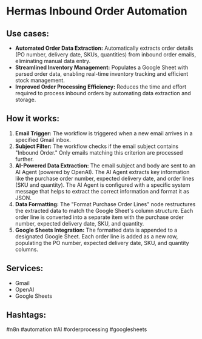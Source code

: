 # Hermas Inbound Order Automation

## Use cases:

- **Automated Order Data Extraction:** Automatically extracts order details (PO number, delivery date, SKUs, quantities) from inbound order emails, eliminating manual data entry.
- **Streamlined Inventory Management:** Populates a Google Sheet with parsed order data, enabling real-time inventory tracking and efficient stock management.
- **Improved Order Processing Efficiency:** Reduces the time and effort required to process inbound orders by automating data extraction and storage.

## How it works:

1.  **Email Trigger:** The workflow is triggered when a new email arrives in a specified Gmail inbox.
2.  **Subject Filter:**  The workflow checks if the email subject contains "Inbound Order." Only emails matching this criterion are processed further.
3.  **AI-Powered Data Extraction:** The email subject and body are sent to an AI Agent (powered by OpenAI). The AI Agent extracts key information like the purchase order number, expected delivery date, and order lines (SKU and quantity).  The AI Agent is configured with a specific system message that helps to extract the correct information and format it as JSON.
4.  **Data Formatting:** The "Format Purchase Order Lines" node restructures the extracted data to match the Google Sheet's column structure.  Each order line is converted into a separate item with the purchase order number, expected delivery date, SKU, and quantity.
5.  **Google Sheets Integration:**  The formatted data is appended to a designated Google Sheet.  Each order line is added as a new row, populating the PO number, expected delivery date, SKU, and quantity columns.

## Services:

-   Gmail
-   OpenAI
-   Google Sheets

## Hashtags:

#n8n #automation #AI #orderprocessing #googlesheets
